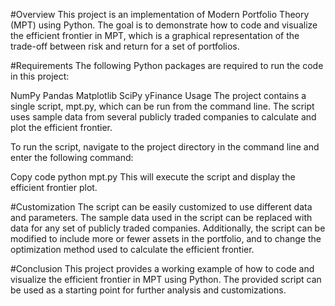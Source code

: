 #Overview
This project is an implementation of Modern Portfolio Theory (MPT) using Python. The goal is to demonstrate how to code and visualize the efficient frontier in MPT, which is a graphical representation of the trade-off between risk and return for a set of portfolios.

#Requirements
The following Python packages are required to run the code in this project:

NumPy
Pandas
Matplotlib
SciPy
yFinance
Usage
The project contains a single script, mpt.py, which can be run from the command line. The script uses sample data from several publicly traded companies to calculate and plot the efficient frontier.

To run the script, navigate to the project directory in the command line and enter the following command:

Copy code
python mpt.py
This will execute the script and display the efficient frontier plot.

#Customization
The script can be easily customized to use different data and parameters. The sample data used in the script can be replaced with data for any set of publicly traded companies. Additionally, the script can be modified to include more or fewer assets in the portfolio, and to change the optimization method used to calculate the efficient frontier.

#Conclusion
This project provides a working example of how to code and visualize the efficient frontier in MPT using Python. The provided script can be used as a starting point for further analysis and customizations.
